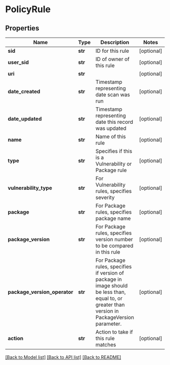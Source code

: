 # PolicyRule

## Properties
Name | Type | Description | Notes
------------ | ------------- | ------------- | -------------
**sid** | **str** | ID for this rule | [optional] 
**user_sid** | **str** | ID of owner of this rule | [optional] 
**uri** | **str** |  | [optional] 
**date_created** | **str** | Timestamp representing date scan was run | [optional] 
**date_updated** | **str** | Timestamp representing date this record was updated | [optional] 
**name** | **str** | Name of this rule | [optional] 
**type** | **str** | Specifies if this is a Vulnerability or Package rule | [optional] 
**vulnerability_type** | **str** | For Vulnerability rules, specifies severity | [optional] 
**package** | **str** | For Package rules, specifies package name | [optional] 
**package_version** | **str** | For Package rules, specifies version number to be compared in this rule | [optional] 
**package_version_operator** | **str** | For Package rules, specifies if version of package in image should be less than, equal to, or greater than version in PackageVersion parameter. | [optional] 
**action** | **str** | Action to take if this rule matches | [optional] 

[[Back to Model list]](../README.md#documentation-for-models) [[Back to API list]](../README.md#documentation-for-api-endpoints) [[Back to README]](../README.md)


